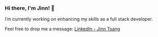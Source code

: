 ### Hi there, I'm Jinn! 👋


I’m currently working on enhancing my skills as a full stack developer.

Feel free to drop me a message: [LinkedIn - Jinn Tsang](https://www.linkedin.com/in/jinnt/)

<!--
**Jinn-T/Jinn-T** is a ✨ _special_ ✨ repository because its `README.md` (this file) appears on your GitHub profile.

Here are some ideas to get you started:

- 🔭 I’m currently working on ...
- 🌱 I’m currently learning ...
- 👯 I’m looking to collaborate on ...
- 🤔 I’m looking for help with ...
- 💬 Ask me about ...
- 📫 How to reach me: ...
- 😄 Pronouns: ...
- ⚡ Fun fact: ...
-->
